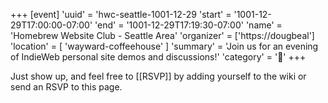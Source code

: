 +++
[event]
'uuid' = 'hwc-seattle-1001-12-29
'start' = '1001-12-29T17:00:00-07:00'
'end' = '1001-12-29T17:19:30-07:00'
'name' = 'Homebrew Website Club - Seattle Area'
'organizer' = ['https://dougbeal']
'location' = [ 'wayward-coffeehouse' ]
'summary' = 'Join us for an evening of IndieWeb personal site demos and discussions!'
'category' = '🌲'
+++

Just show up, and feel free to [[RSVP]] by adding yourself to the wiki or send an RSVP to this page.
